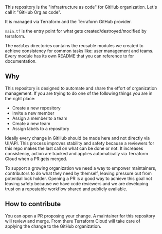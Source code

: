 This repository is the "infrastructure as code" for GitHub organization. Let's
call it "GitHub Org as code".

It is managed via Terraform and the Terraform GitHub provider.

`main.tf` is the entry point for what gets created/destroyed/modified by
terraform.

The `modules` directories contains the reusable modules we created to achieve
consistency for common tasks like: user management and teams.
Every module has its own README that you can reference to for documentation.

## Why

This repository is designed to automate and share the effort of organization
management. If you are trying to do one of the following things you are in the
right place:

* Create a new repository
* Invite a new member
* Assign a member to a team
* Create a new team
* Assign labels to a repository

Ideally every change in GitHub should be made here and not directly via UI/API.
This process improves stability and safety because a reviewers for this repo makes the
last call on what can be done or not. It increases consistency, action are
tracked and applies automatically via Terraform Cloud when a PR gets merged.

To support a growing organization we need a way to empower maintainers,
contributors to do what they need by themself, leaving pressure out from
potential lock holder. Opening a PR is a good way to achieve this goal not
leaving safety because we have code reviewers and we are developing trust on a
repeatable workflow shared and publicly available.

## How to contribute

You can open a PR proposing your change. A maintainer for this repository will
review and merge. From there Terraform Cloud will take care of applying the
change to the GitHub organization.
